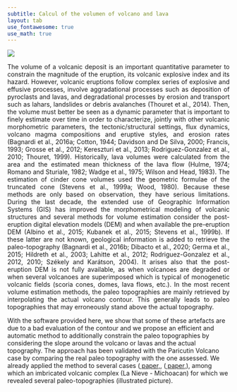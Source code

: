 ```yaml
---
subtitle: Calcul of the volumen of volcano and lava
layout: tab
use_fontawesome: true
use_math: true
---
```



<div class="row content-row">
<div class="col-12 col-sm-5 image-wrapper">
    <img src="{{ site.baseurl }}/images/Volcalume.jpg">
</div>
<div class="col-12 col-sm-7">
  <p style="text-align:justify;">
The volume of a volcanic deposit is an important quantitative parameter to constrain the magnitude of the eruption, its volcanic explosive index and its hazard. However, volcanic eruptions follow complex series of explosive and effusive processes, involve aggradational processes such as deposition of pyroclasts and lavas, and degradational processes by erosion and transport such as lahars, landslides or debris avalanches (Thouret et al., 2014). Then, the volume must better be seen as a dynamic parameter that is important to finely estimate over time in order to characterize, jointly with other volcanic morphometric parameters, the tectonic/structural settings, flux dynamics, volcano magma compositions and eruptive styles, and erosion rates (Bagnardi et al., 2016a; Cotton, 1944; Davidson and De Silva, 2000; Francis, 1993; Grosse et al., 2012; Kereszturi et al., 2013; Rodriguez-Gonzalez et al., 2010; Thouret, 1999). 
Historically, lava volumes were calculated from the area and the estimated mean thickness of the lava flow (Hulme, 1974; Romano and Sturiale, 1982; Wadge et al., 1975; Wilson and Head, 1983). The estimation of cinder cone volumes used the geometric formulae of the truncated cone (Stevens et al., 1999a; Wood, 1980). Because these methods are only based on observation, they have serious limitations. During the last decade, the extended use of Geographic Information Systems (GIS) has improved the morphometrical modeling of volcanic structures and several methods for volume estimation consider the post-eruption digital elevation models (DEM) and when available the pre-eruption DEM (Albino et al., 2015; Kubanek et al., 2015; Stevens et al., 1999b). If these latter are not known, geological information is added to retrieve the paleo-topography (Bagnardi et al., 2016b; Dibacto et al., 2020; Germa et al., 2015; Hildreth et al., 2003; Lahitte et al., 2012; Rodriguez-Gonzalez et al., 2012, 2010; Székely and Karátson, 2004). It arises also that the post-eruption DEM is not fully available, as when volcanoes are degraded or when several volcanoes are superimposed which is typical of monogenetic volcanic fields (scoria cones, domes, lava flows, etc.). In the most recent volume estimation methods, the paleo topographies are mainly retrieved by interpolating the actual volcano contour. This generally leads to paleo topographies that may erroneously stand above the actual topography. 

With the software provided here, we show that some of these artefacts are due to a bad evaluation of the contour and we propose an efficient and automatic method to additionally constrain the paleo topographies by considering the slope around the volcano or lavas and the actual topography. 
The approach has been validated with the Paricutin Volcano case by comparing the real paleo topography with the one assessed. 
We already applied the method to several cases (<a href="https://www.sciencedirect.com/science/article/abs/pii/S0377027318301197"> paper,</a>, (<a href="https://pubs.geoscienceworld.org/gsa/gsabulletin/article-abstract/132/11-12/2455/583462"> paper,</a>), among which an imbricated volcanic complex (La Nieve - Michoacan) for which we revealed several paleo-topographies (illustrated picture).
</p>
